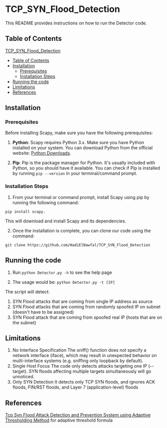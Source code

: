 # TCP_SYN_Flood_Detection


This README provides instructions on how to run the Detector code.

## Table of Contents

 [TCP_SYN_Flood_Detection](#TCP_SYN_Flood_Detection)
  - [Table of Contents](#table-of-contents)
  - [Installation](#installation)
    - [Prerequisites](#prerequisites)
    - [Installation Steps](#installation-steps)
  - [Running the code](#running-the-code)
  - [Limitations](#limitations)
  - [References](#References)

## Installation

### Prerequisites

Before installing Scapy, make sure you have the following prerequisites:

1. **Python**: Scapy requires Python 3.x. Make sure you have Python installed on your system. You can download Python from the official website: [Python Downloads](https://www.python.org/downloads/).

2. **Pip**: Pip is the package manager for Python. It's usually included with Python, so you should have it available. You can check if Pip is installed by running `pip --version` in your terminal/command prompt.

### Installation Steps

1. From your terminal or command prompt, install Scapy using pip by running the following command:
```
pip install scapy.
```
This will download and install Scapy and its dependencies.

2. Once the installation is complete, you can clone our code using the command:
```
git clone https://github.com/HadiElNawfal/TCP_SYN_Flood_Detection
```

## Running the code

1. Run `python Detector.py -h` to see the help page

2. The usage would be: `python Detector.py -t [IP]`

The script will detect:
1.  SYN Flood attacks that are coming from single IP address as source
2.  SYN Flood attacks that are coming from randomly spoofed IP on subnet (doesn't have to be assigned)
3.  SYN Flood attack that are coming from spoofed real IP (hosts that are on the subnet)

## Limitations

1. No Interface Specification
The sniff() function does not specify a network interface (iface), which may result in unexpected behavior on multi-interface systems (e.g. sniffing only loopback by default).
2. Single Host Focus
The code only detects attacks targeting one IP (--target). SYN floods affecting multiple targets simultaneously will go unnoticed.
3. Only SYN Detection
It detects only TCP SYN floods, and ignores ACK floods, FIN/RST floods, and Layer 7 (application-level) floods

## References
[Tcp Syn Flood Attack Detection and Prevention System using
Adaptive Thresholding Method](https://doi.org/10.1051/itmconf/20213701016) for adaptive threshold formula
